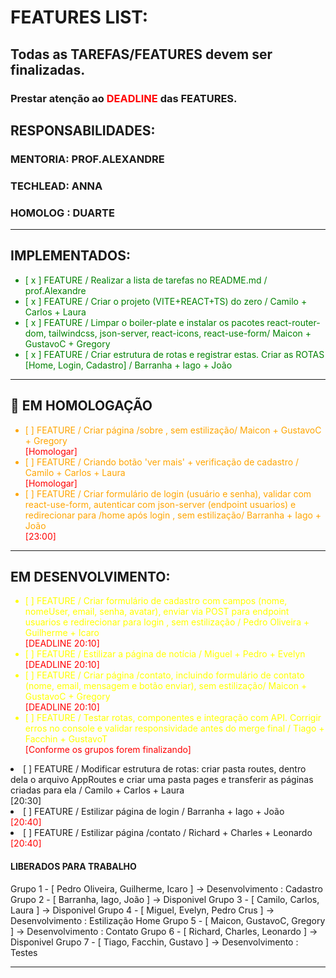 # FEATURES LIST:

## Todas as TAREFAS/FEATURES devem ser finalizadas.
### Prestar atenção ao <span style="color:red">DEADLINE</span> das FEATURES. 

## RESPONSABILIDADES:
### MENTORIA: PROF.ALEXANDRE
### TECHLEAD: ANNA
### HOMOLOG : DUARTE

---
## IMPLEMENTADOS:
<ul style="color:green">
<li>[ x ] FEATURE / Realizar a lista de tarefas no README.md / prof.Alexandre </li>
<li>[ x ] FEATURE / Criar o projeto (VITE+REACT+TS) do zero / Camilo + Carlos + Laura</li>
<li>[ x ] FEATURE / Limpar o boiler-plate e instalar os pacotes react-router-dom, tailwindcss, json-server, react-icons, react-use-form/ Maicon + GustavoC + Gregory  </li>
<li>[ x ] FEATURE / Criar estrutura de rotas e registrar estas. Criar as ROTAS [Home, Login, Cadastro] / Barranha + Iago + João </li> 
</ul>

---
## 🚧 EM HOMOLOGAÇÃO  
<ul style="color:orange">
<li>[   ] FEATURE / Criar página /sobre , sem estilização/ Maicon + GustavoC + Gregory</li>
<span style="color:red">[Homologar]</span>

<li>[   ] FEATURE / Criando botão 'ver mais' + verificação de cadastro / Camilo + Carlos + Laura</li>
<span style="color:red">[Homologar]</span>

<li>[   ] FEATURE / Criar formulário de login (usuário e senha), validar com react-use-form, autenticar com json-server (endpoint usuarios) e redirecionar para /home após login , sem estilização/ Barranha + Iago + João</li>
<span style="color:red">[23:00]</span>
</ul>


---
## EM DESENVOLVIMENTO:

<ul style="color:yellow">
<li>[   ] FEATURE / Criar formulário de cadastro com campos (nome, nomeUser, email, senha, avatar), enviar via POST para endpoint usuarios e redirecionar para login , sem estilização / Pedro Oliveira + Guilherme + Icaro</li>
<span style="color:red">[DEADLINE 20:10]</span>

<li>[   ] FEATURE / Estilizar a página de notícia / Miguel + Pedro + Evelyn</li>
<span style="color:red">[DEADLINE 20:10]</span>

<li>[   ] FEATURE / Criar página /contato, incluindo formulário de contato (nome, email, mensagem e botão enviar), sem estilização/ Maicon + GustavoC + Gregory</li>
<span style="color:red">[DEADLINE 20:10]</span>

<li>[   ] FEATURE / Testar rotas, componentes e integração com API. Corrigir erros no console e validar responsividade antes do merge final / Tiago + Facchin + GustavoT</li>
<span style="color:red">[Conforme os grupos forem finalizando]</span>
</ul>

<li>[   ] FEATURE / Modificar estrutura de rotas: criar pasta routes, dentro dela o arquivo AppRoutes e criar uma pasta pages e transferir as páginas criadas para ela / Camilo + Carlos + Laura</li>
<span style="colorei">[20:30]</span>

<li>[   ] FEATURE / Estilizar página de login / Barranha + Iago + João</li>
<span style="color:red">[20:40]</span>

<li>[   ] FEATURE / Estilizar página /contato / Richard + Charles + Leonardo</li>
<span style="color:red">[20:40]</span>



####  **LIBERADOS PARA TRABALHO**
Grupo 1 - [ Pedro Oliveira, Guilherme, Icaro ] -> Desenvolvimento : Cadastro
Grupo 2 - [ Barranha, Iago, João ]  -> Disponivel
Grupo 3 - [ Camilo, Carlos, Laura ] -> Disponivel 
Grupo 4 - [ Miguel, Evelyn, Pedro Crus ] -> Desenvolvimento : Estilização Home
Grupo 5 - [ Maicon, GustavoC, Gregory ] -> Desenvolvimento : Contato
Grupo 6 - [ Richard, Charles, Leonardo ] -> Disponivel
Grupo 7 - [ Tiago, Facchin, Gustavo ] -> Desenvolvimento : Testes

---

